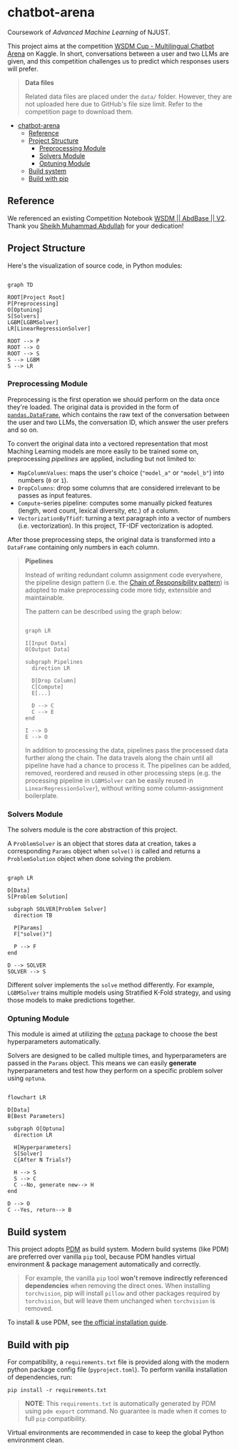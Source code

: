 # chatbot-arena

Coursework of *Advanced Machine Learning* of NJUST.


This project aims at the competition [WSDM Cup - Multilingual Chatbot Arena](https://www.kaggle.com/competitions/wsdm-cup-multilingual-chatbot-arena) on Kaggle. In short, conversations between a user and two LLMs are given, and this competition challenges us to predict which responses users will prefer.

> **Data files**
> 
> Related data files are placed under the `data/` folder. However, they are not uploaded here due to GitHub's file 
> size limit. Refer to the competition page to download them.

- [chatbot-arena](#chatbot-arena)
  - [Reference](#reference)
  - [Project Structure](#project-structure)
    - [Preprocessing Module](#preprocessing-module)
    - [Solvers Module](#solvers-module)
    - [Optuning Module](#optuning-module)
  - [Build system](#build-system)
  - [Build with pip](#build-with-pip)

## Reference
We referenced an existing Competition Notebook [WSDM || AbdBase || V2](https://www.kaggle.com/code/abdmental01/wsdm-abdbase-v2). Thank you [Sheikh Muhammad Abdullah](https://www.kaggle.com/abdmental01) for your dedication!

## Project Structure
Here's the visualization of source code, in Python modules:
```mermaid

graph TD

ROOT[Project Root]
P[Preprocessing]
O[Optuning]
S[Solvers]
LGBM[LGBMSolver]
LR[LinearRegressionSolver]

ROOT --> P
ROOT --> O
ROOT --> S
S --> LGBM
S --> LR

```

### Preprocessing Module
Preprocessing is the first operation we should perform on the data once they're loaded. The original data is provided in the form of [`pandas.DataFrame`](https://pandas.pydata.org/pandas-docs/stable/reference/api/pandas.DataFrame.html), which contains the raw text of the conversation between the user and two LLMs, the conversation ID, which answer the user prefers and so on.

To convert the original data into a vectored representation that most Maching Learning models are more easily to be trained some on, preprocessing *pipelines* are applied, including but not limited to:

- `MapColumnValues`: maps the user's choice (`"model_a"` or `"model_b"`) into numbers (`0` or `1`).
- `DropColumns`: drop some columns that are considered irrelevant to be passes as input features.
- `Compute`-series pipeline: computes some manually picked features (length, word count, lexical diversity, etc.) of a column.
- `VectorizationByTfidf`: turning a text paragraph into a vector of numbers (i.e. vectorization). In this project, TF-IDF vectorization is adopted.

After those preprocessing steps, the original data is transformed into a `DataFrame` containing only numbers in each column.

> **Pipelines**
>
> Instead of writing redundant column assignment code everywhere, the pipeline design pattern (i.e. the [Chain of Responsibility pattern](https://en.wikipedia.org/wiki/Chain-of-responsibility_pattern)) is adopted to make preprocessing code more tidy, extensible and maintainable.
>
> The pattern can be described using the graph below:
>
> ```mermaid
> 
> graph LR
>
> I[Input Data]
> O[Output Data]
>
> subgraph Pipelines
>   direction LR
>
>   D[Drop Column]
>   C[Compute]
>   E[...]
>
>   D --> C
>   C --> E
> end
>
> I --> D
> E --> O
> 
> ```
>
> In addition to processing the data, pipelines pass the processed data further along the chain. The data travels along the chain until all pipeline have had a chance to process it. The pipelines can be added, removed, reordered and reused in other processing steps (e.g. the processing pipeline in `LGBMSolver` can be easily reused in `LinearRegressionSolver`), without writing some column-assignment boilerplate.

### Solvers Module
The solvers module is the core abstraction of this project.

A `ProblemSolver` is an object that stores data at creation, takes a corresponding `Params` object when `solve()` is called and returns a `ProblemSolution` object when done solving the problem.

```mermaid

graph LR

D[Data]
S[Problem Solution]

subgraph SOLVER[Problem Solver]
  direction TB

  P[Params]
  F["solve()"]

  P --> F
end

D --> SOLVER
SOLVER --> S
```

Different solver implements the `solve` method differently. For example, `LGBMSolver` trains multiple models using Stratified K-Fold strategy, and using those models to make predictions together. 

### Optuning Module
This module is aimed at utilizing the [`optuna`](https://optuna.org/) package to choose the best hyperparameters automatically.

Solvers are designed to be called multiple times, and hyperparameters are passed in the `Params` object. This means we can easily **generate** hyperparameters and test how they perform on a specific problem solver using `optuna`.

```mermaid

flowchart LR

D[Data]
B[Best Parameters]

subgraph O[Optuna]
  direction LR

  H[Hyperparameters]
  S[Solver]
  C{After N Trials?}

  H --> S
  S --> C
  C --No, generate new--> H
end

D --> O
C --Yes, return--> B

```


## Build system
This project adopts [PDM](https://pdm-project.org/) as build system. Modern build systems (like PDM) are preferred over vanilla `pip` tool, because PDM handles virtual environment & package management automatically and correctly.

> For example, the vanilla `pip` tool **won't remove indirectly referenced dependencies** when removing the direct ones. When installing `torchvision`, pip will install `pillow` and other packages required by `torchvision`, but will leave them unchanged when `torchvision` is removed.

To install & use PDM, see [the official installation guide](https://pdm-project.org/en/latest/#installation).

## Build with pip
For compatibility, a `requirements.txt` file is provided along with the modern python package config file (`pyproject.toml`). To perform vanilla installation of dependencies, run:

```shell
pip install -r requirements.txt
```

> **NOTE**: This `requirements.txt` is automatically generated by PDM using `pdm export` command. No guarantee is made when it comes to full `pip` compatibility.

Virtual environments are recommended in case to keep the global Python environment clean.